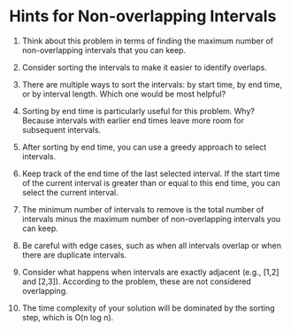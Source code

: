 # Hints for Non-overlapping Intervals

1. Think about this problem in terms of finding the maximum number of non-overlapping intervals that you can keep.

2. Consider sorting the intervals to make it easier to identify overlaps.

3. There are multiple ways to sort the intervals: by start time, by end time, or by interval length. Which one would be most helpful?

4. Sorting by end time is particularly useful for this problem. Why? Because intervals with earlier end times leave more room for subsequent intervals.

5. After sorting by end time, you can use a greedy approach to select intervals.

6. Keep track of the end time of the last selected interval. If the start time of the current interval is greater than or equal to this end time, you can select the current interval.

7. The minimum number of intervals to remove is the total number of intervals minus the maximum number of non-overlapping intervals you can keep.

8. Be careful with edge cases, such as when all intervals overlap or when there are duplicate intervals.

9. Consider what happens when intervals are exactly adjacent (e.g., [1,2] and [2,3]). According to the problem, these are not considered overlapping.

10. The time complexity of your solution will be dominated by the sorting step, which is O(n log n).
